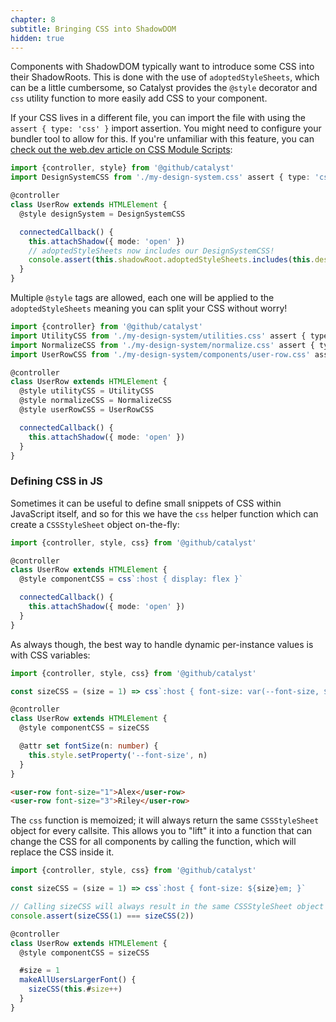 ```yaml
---
chapter: 8
subtitle: Bringing CSS into ShadowDOM
hidden: true
---
```


Components with ShadowDOM typically want to introduce some CSS into their ShadowRoots. This is done with the use of `adoptedStyleSheets`, which can be a little cumbersome, so Catalyst provides the `@style` decorator and `css` utility function to more easily add CSS to your component.

If your CSS lives in a different file, you can import the file with using the `assert { type: 'css' }` import assertion. You might need to configure your bundler tool to allow for this. If you're unfamiliar with this feature, you can [check out the web.dev article on CSS Module Scripts](https://web.dev/css-module-scripts/):

```typescript
import {controller, style} from '@github/catalyst'
import DesignSystemCSS from './my-design-system.css' assert { type: 'css' }

@controller
class UserRow extends HTMLElement {
  @style designSystem = DesignSystemCSS

  connectedCallback() {
    this.attachShadow({ mode: 'open' })
    // adoptedStyleSheets now includes our DesignSystemCSS!
    console.assert(this.shadowRoot.adoptedStyleSheets.includes(this.designSystem))
  }
}
```

Multiple `@style` tags are allowed, each one will be applied to the `adoptedStyleSheets` meaning you can split your CSS without worry!

```typescript
import {controller} from '@github/catalyst'
import UtilityCSS from './my-design-system/utilities.css' assert { type: 'css' }
import NormalizeCSS from './my-design-system/normalize.css' assert { type: 'css' }
import UserRowCSS from './my-design-system/components/user-row.css' assert { type: 'css' }

@controller
class UserRow extends HTMLElement {
  @style utilityCSS = UtilityCSS
  @style normalizeCSS = NormalizeCSS
  @style userRowCSS = UserRowCSS

  connectedCallback() {
    this.attachShadow({ mode: 'open' })
  }
}
```

### Defining CSS in JS

Sometimes it can be useful to define small snippets of CSS within JavaScript itself, and so for this we have the `css` helper function which can create a `CSSStyleSheet` object on-the-fly:

```typescript
import {controller, style, css} from '@github/catalyst'

@controller
class UserRow extends HTMLElement {
  @style componentCSS = css`:host { display: flex }`

  connectedCallback() {
    this.attachShadow({ mode: 'open' })
  }
}
```

As always though, the best way to handle dynamic per-instance values is with CSS variables:

```typescript
import {controller, style, css} from '@github/catalyst'

const sizeCSS = (size = 1) => css`:host { font-size: var(--font-size, ${size}em); }`

@controller
class UserRow extends HTMLElement {
  @style componentCSS = sizeCSS

  @attr set fontSize(n: number) {
    this.style.setProperty('--font-size', n)
  }
}
```
```html
<user-row font-size="1">Alex</user-row>
<user-row font-size="3">Riley</user-row>
```

The `css` function is memoized; it will always return the same `CSSStyleSheet` object for every callsite. This allows you to "lift" it into a function that can change the CSS for all components by calling the function, which will replace the CSS inside it.

```typescript
import {controller, style, css} from '@github/catalyst'

const sizeCSS = (size = 1) => css`:host { font-size: ${size}em; }`

// Calling sizeCSS will always result in the same CSSStyleSheet object
console.assert(sizeCSS(1) === sizeCSS(2))

@controller
class UserRow extends HTMLElement {
  @style componentCSS = sizeCSS

  #size = 1
  makeAllUsersLargerFont() {
    sizeCSS(this.#size++)
  }
}
```
